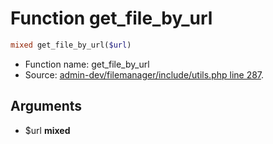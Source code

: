 Function get_file_by_url
===========================





```php
mixed get_file_by_url($url)
```

* Function name: get_file_by_url
* Source: [admin-dev/filemanager/include/utils.php line 287](https://github.com/PrestaShop/PrestaShop/blob/1.6.0.5/admin-dev/filemanager/include/utils.php#L287).

Arguments
---------

* $url **mixed**

